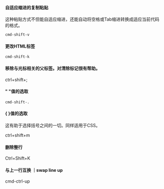 #### 自适应缩进的复制粘贴
这种粘贴方式不但能自适应缩进，还能自动将空格或Tab缩进转换成适应当前代码的格式。

	cmd-shift-v

#### 更改HTML标签

	cmd-shift-k

#### 移除与光标相关的父标签。对清除标记很有帮助。

  ctrl+shift+;

#### " "值的选取
	cmd-shift-.

#### { }值的选取
这有助于选择括号之间的一切。同样适用于CSS。

  ctrl+shift+m

#### 删除整行

  Ctrl+Shift+K

#### 与上一行互换 ｜swap line up

  cmd-ctrl-up
